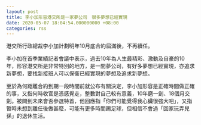 ```yaml
---
layout: post
title: 李小加形容港交所是一家夢公司　很多夢想已經實現
date: 2020-05-07 18:04:54.000000000 +08:00
categories: rss
---
```


港交所行政總裁李小加計劃明年10月底合約屆滿後，不再續任。

李小加在首季業績記者會議中表示，過去10年為人生最精彩、激動及自豪的10年，形容港交所是非常特別的地方，是一間夢公司，有好多夢想已經實現，亦追求新夢想，要找新接班人可以保衛已經實現的夢想及追求新夢想。

至於為何距離合約到期一段時間前就公布有關決定，李小加形容是正確時間做正確的事，又指何時收官是憑感覺走，整數對自己較有意義，10年磨一劍、18個月交劍。被問到未來會否參選特首，他回應指「你們可能覺得我心臟很強大吧」，又指暫時未想到離任後做甚麼，可能有更多時間踢足球，但相信不會過「回家玩弄兒孫」的退休生活。
